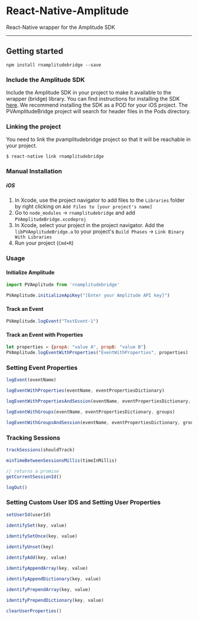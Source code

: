 # React-Native-Amplitude
React-Native wrapper for the Amplitude SDK
***
## Getting started
```
npm install rnamplitudebridge --save
```

### Include the Amplitude SDK
Include the Amplitude SDK in your project to make it available to the wrapper (bridge) library. You can find instructions for installing the SDK [here](https://github.com/amplitude/Amplitude-iOS). We recommend installing the SDK as a POD for your iOS project.  The PVAmplitudeBridge project will search for header files in the Pods directory.

### Linking the project
You need to link the pvamplitudebridge project so that it will be reachable in your project.
```
$ react-native link rnamplitudebridge
```

### Manual Installation
##### iOS
1. In Xcode, use the project navigator to add files to the `Libraries` folder by right clicking on `Add Files to [your project's name]`
2. Go to `node_modules` -> `rnamplitudebridge` and add `PVAmplitudeBridge.xcodeproj`
3. In Xcode, select your project in the project navigator.  Add the `libPVAmplitudeBridge.a` to your project's `Build Phases` -> `Link Binary With Libraries`
4. Run your project (`Cmd+R`)

### Usage
#### Initialize Amplitude
```javascript
import PVAmplitude from 'rnamplitudebridge'

PVAmplitude.initializeApiKey("[Enter your Amplitude API key]")
```

#### Track an Event
```javascript
PVAmplitude.logEvent("TestEvent-1")
```

#### Track an Event with Properties
```javascript
let properties = {propA: "value A", propB: "value B"}
PVAmplitude.logEventWithProperties("EventWithProperties", properties)
```

### Setting Event Properties
```javascript
logEvent(eventName)

logEventWithProperties(eventName, eventPropertiesDictionary) 

logEventWithPropertiesAndSession(eventName, eventPropertiesDictionary, isOutOfSession) 

logEventWithGroups(eventName, eventPropertiesDictionary, groups)

logEventWithGroupsAndSession(eventName, eventPropertiesDictionary, groups, isOutofSession)
```

### Tracking Sessions
```javascript
trackSessions(shouldTrack)

minTimeBetweenSessionsMillis(timeInMillis) 

// returns a promise
getCurrentSessionId()

logOut()
```

### Setting Custom User IDS and Setting User Properties
```javascript
setUserId(userId)

identifySet(key, value)

identifySetOnce(key, value) 
  
identifyUnset(key)

identifyAdd(key, value)

identifyAppendArray(key, value)

identifyAppendDictionary(key, value)

identifyPrependArray(key, value) 

identifyPrependDictionary(key, value)

clearUserProperties() 
```
